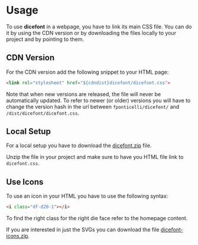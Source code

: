 # Usage

To use **dicefont** in a webpage, you have to link its main CSS file. You can do it by using the CDN version or by downloading the files locally to your project and by pointing to them.

## CDN Version

For the CDN version add the following snippet to your HTML page:

```html
<link rel="stylesheet" href="${cdndist}dicefont/dicefont.css">
```

Note that when new versions are released, the file will never be automatically updated. To refer to newer (or older) versions you will have to change the version hash in the url between `fponticelli/dicefont/` and `/dist/dicefont/dicefont.css`.

## Local Setup

For a local setup you have to download the [dicefont.zip](${cdndist}dicefont.zip) file.

Unzip the file in your project and make sure to have you HTML file link to `dicefont.css`.

## Use Icons

To use an icon in your HTML you have to use the following syntax:

```html
<i class="df-d20-1"></i>
```

To find the right class for the right die face refer to the homepage content.

If you are interested in just the SVGs you can download the file [dicefont-icons.zip](${cdndist}dicefont-icons.zip).
